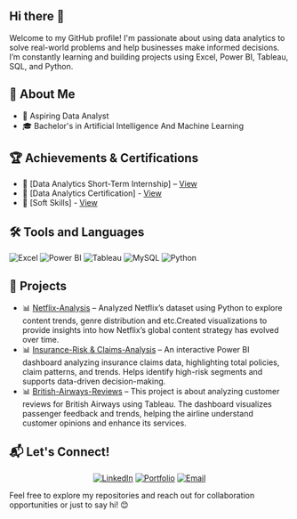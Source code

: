 ## Hi there 👋

Welcome to my GitHub profile! I'm passionate about using data analytics to solve real-world problems and help businesses make informed decisions. I’m constantly learning and building projects using Excel, Power BI, Tableau, SQL, and Python.

## 📖 About Me
- 🎯 Aspiring Data Analyst
- 🎓 Bachelor's in Artificial Intelligence And Machine Learning

## 🏆 Achievements & Certifications
- 📜 [Data Analytics Short-Term Internship] – [View](https://drive.google.com/file/d/14WVIkqd_RUXKCSKLyTNiyzyVtrNXeat3/view?usp=drive_link)
- 📜 [Data Analytics Certification] - [View](https://drive.google.com/file/d/1nV2ic0RlQySgMsZMsYbB9bNuC-rX0TYM/view?usp=drive_link)
- 📜 [Soft Skills] - [View](https://drive.google.com/file/d/1Deg7Swffjt_KkGXNC0GuSP4qAnKkrPVT/view?usp=drive_link)

## 🛠 Tools and Languages
![Excel](https://img.shields.io/badge/Excel-0078D4?style=for-the-badge&logo=microsoft-excel&logoColor=white)
![Power BI](https://img.shields.io/badge/Power%20BI-F2C811?style=for-the-badge&logo=power-bi&logoColor=black)
![Tableau](https://img.shields.io/badge/Tableau-E97627?style=for-the-badge&logo=tableau&logoColor=white)
![MySQL](https://img.shields.io/badge/MySQL-4479A1?style=for-the-badge&logo=mysql&logoColor=white)
![Python](https://img.shields.io/badge/Python-3776AB?style=for-the-badge&logo=python&logoColor=white)

## 📂 Projects
- 📊 [Netflix-Analysis](https://github.com/nitya-sri27/Netflix-Analysis) – Analyzed Netflix’s dataset using Python to explore content trends, genre distribution and etc.Created visualizations to provide insights into how Netflix’s global content strategy has evolved over time.
- 📊 [Insurance-Risk & Claims-Analysis](https://github.com/nitya-sri27/Insurance-Risk-Claims-Analysis) – An interactive Power BI dashboard analyzing insurance claims data, highlighting total policies, claim patterns, and trends. Helps identify high-risk segments and supports data-driven decision-making.
- 📊 [British-Airways-Reviews](https://github.com/nitya-sri27/British-Airways-Report) – This project is about analyzing customer reviews for British Airways using Tableau. The dashboard visualizes passenger feedback and trends, helping the airline understand customer opinions and enhance its services.

## 📬 Let's Connect!

<div align="center">

[![LinkedIn](https://img.shields.io/badge/LinkedIn-0077B5?style=for-the-badge&logo=linkedin&logoColor=white)](https://www.linkedin.com/in/nitya-sri-822559255/)
[![Portfolio](https://img.shields.io/badge/Portfolio-FF5722?style=for-the-badge&logo=google-chrome&logoColor=white)](https://www.datascienceportfol.io/nekkantinityasri)
[![Email](https://img.shields.io/badge/Email-D14836?style=for-the-badge&logo=gmail&logoColor=white)](mailto:nekkantinityasri@gmail.com)

</div>


Feel free to explore my repositories and reach out for collaboration opportunities or just to say hi! 😊

<!--
**nitya-sri27/nitya-sri27** is a ✨ _special_ ✨ repository because its `README.md` (this file) appears on your GitHub profile.

Here are some ideas to get you started:

- 🔭 I’m currently working on ...
- 🌱 I’m currently learning ...
- 👯 I’m looking to collaborate on ...
- 🤔 I’m looking for help with ...
- 💬 Ask me about ...
- 📫 How to reach me: ...
- 😄 Pronouns: ...
- ⚡ Fun fact: ...
-->
